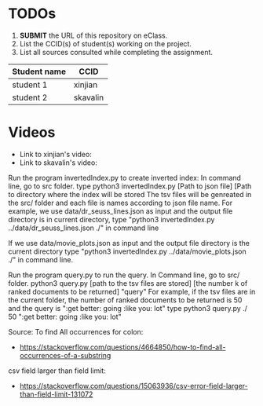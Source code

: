 
# TODOs

1. **SUBMIT** the URL of this repository on eClass. 
2. List the CCID(s) of student(s) working on the project.
3. List all sources consulted while completing the assignment.

|Student name|  CCID  |
|------------|--------|
|student 1   |xinjian |
|student 2   |skavalin|


# Videos

* Link to xinjian's video:
* Link to skavalin's video:

Run the program invertedIndex.py to create inverted index: In command line, go to src folder. type python3 invertedIndex.py [Path to json file] [Path to directory where the index will be stored
The tsv files will be genreated in the src/ folder and each file is names according to json file name.
For example, we use data/dr_seuss_lines.json as input and the output file directory is in current directory,
type "python3 invertedIndex.py ../data/dr_seuss_lines.json ./" in command line

If we use data/movie_plots.json as input and the output file directory is the current directory
type "python3 invertedIndex.py ../data/movie_plots.json ./" in command line.

Run the program query.py to run the query. In Command line, go to src/ folder.
python3 query.py [path to the tsv files are stored] [the number k of ranked documents to be returned] "query"
For example, if the tsv files are in the current folder, the number of ranked documents to be returned is 50 and the query is ":get better: going :like you: lot"
type python3 query.py ./ 50 ":get better: going :like you: lot"

Source:
To find All occurrences for colon:
* https://stackoverflow.com/questions/4664850/how-to-find-all-occurrences-of-a-substring

csv field larger than field limit:
* https://stackoverflow.com/questions/15063936/csv-error-field-larger-than-field-limit-131072